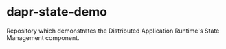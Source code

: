 # dapr-state-demo
Repository which demonstrates the Distributed Application Runtime's State Management component.
